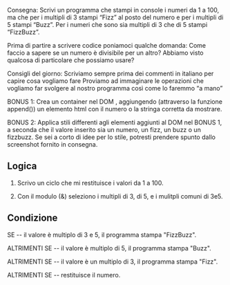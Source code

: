 Consegna:
Scrivi un programma che stampi in console i numeri da 1 a 100, ma che per i multipli di 3 stampi “Fizz” al posto del numero e per i multipli di 5 stampi “Buzz”. Per i numeri che sono sia multipli di 3 che di 5 stampi “FizzBuzz”.

Prima di partire a scrivere codice poniamoci qualche domanda:
Come faccio a sapere se un numero è divisibile per un altro? Abbiamo visto qualcosa di particolare che possiamo usare?

Consigli del giorno:
Scriviamo sempre prima dei commenti in italiano per capire cosa vogliamo fare
Proviamo ad immaginare le operazioni che vogliamo far svolgere al nostro programma così come lo faremmo “a mano”

BONUS 1:
Crea un container nel DOM , aggiungendo (attraverso la funzione append()) un elemento html con il numero o la stringa corretta da mostrare.

BONUS 2:
Applica stili differenti agli elementi aggiunti al DOM nel BONUS 1, a seconda che il valore inserito sia un numero, un fizz, un buzz o un fizzbuzz. Se sei a corto di idee per lo stile, potresti prendere spunto dallo screenshot fornito in consegna.


## Logica

1. Scrivo un ciclo che mi restituisce i valori da 1 a 100.

2. Con il modulo (&) seleziono i multipli di 3, di 5, e i mulitpli comuni di 3e5.

## Condizione

SE
-- il valore è multiplo di 3 e 5, il programma stampa "FizzBuzz".

ALTRIMENTI SE
-- il valore è multiplo di 5, il programma stampa "Buzz".

ALTRIMENTI SE 
-- il valore è un multiplo di 3, il programma stampa "Fizz".

ALTRIMENTI SE 
-- restituisce il numero.